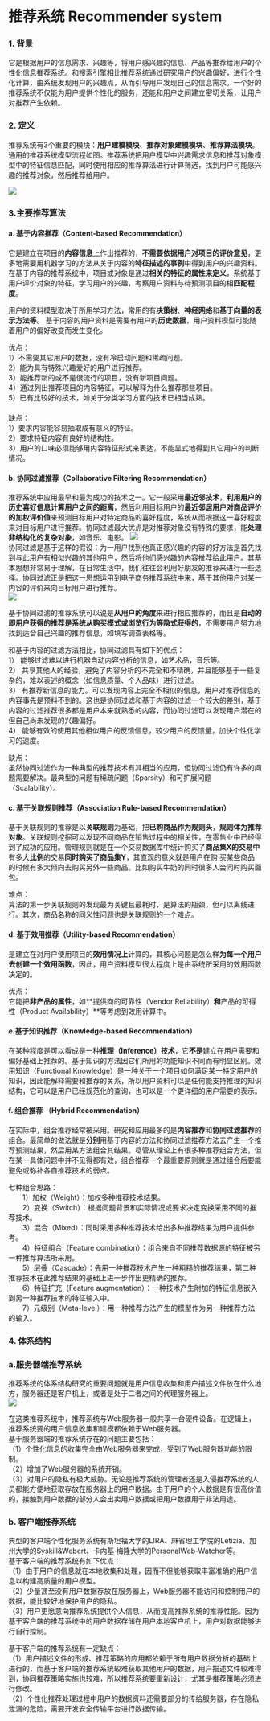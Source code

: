 # 推荐系统 Recommender system 
 
 
### 1. 背景
它是根据用户的信息需求、兴趣等，将用户感兴趣的信息、产品等推荐给用户的个性化信息推荐系统。和搜索引擎相比推荐系统通过研究用户的兴趣偏好，进行个性化计算，由系统发现用户的兴趣点，从而引导用户发现自己的信息需求。一个好的推荐系统不仅能为用户提供个性化的服务，还能和用户之间建立密切关系，让用户对推荐产生依赖。


### 2. 定义
推荐系统有3个重要的模块：**用户建模模块**、**推荐对象建模模块**、**推荐算法模块**。通用的推荐系统模型流程如图。推荐系统把用户模型中兴趣需求信息和推荐对象模型中的特征信息匹配，同时使用相应的推荐算法进行计算筛选，找到用户可能感兴趣的推荐对象，然后推荐给用户。

![](https://bkimg.cdn.bcebos.com/pic/b219ebc4b74543a99b232b871f178a82b9011444?x-bce-process=image/watermark,image_d2F0ZXIvYmFpa2U3Mg==,g_7,xp_5,yp_5)

### 3.主要推荐算法
#### a. 基于内容推荐（Content-based Recommendation）
它是建立在项目的**内容信息**上作出推荐的，**不需要依据用户对项目的评价意见**，更多地需要用机器学习的方法从关于内容的**特征描述的事例**中得到用户的兴趣资料。在基于内容的推荐系统中，项目或对象是通过**相关的特征的属性来定义**，系统基于用户评价对象的特征，学习用户的兴趣，考察用户资料与待预测项目的相**匹配程度**。

用户的资料模型取决于所用学习方法，常用的有**决策树**、**神经网络**和**基于向量的表示方法等**。 基于内容的用户资料是需要有用户的**历史数据**，用户资料模型可能随着用户的偏好改变而发生变化。

优点：  
1）不需要其它用户的数据，没有冷启动问题和稀疏问题。  
2）能为具有特殊兴趣爱好的用户进行推荐。  
3）能推荐新的或不是很流行的项目，没有新项目问题。  
4）通过列出推荐项目的内容特征，可以解释为什么推荐那些项目。  
5）已有比较好的技术，如关于分类学习方面的技术已相当成熟。  
　　  
缺点：    
1）要求内容能容易抽取成有意义的特征。  
2）要求特征内容有良好的结构性。  
3）用户的口味必须能够用内容特征形式来表达，不能显式地得到其它用户的判断情况。

#### b. 协同过滤推荐（Collaborative Filtering Recommendation）
推荐系统中应用最早和最为成功的技术之一。它一般采用**最近邻技术**，**利用用户的历史喜好信息计算用户之间的距离**，然后利用目标用户的**最近邻居用户对商品评价的加权评价值**来预测目标用户对特定商品的喜好程度，系统从而根据这一喜好程度来对目标用户进行推荐。协同过滤最大优点是对推荐对象没有特殊的要求，能**处理非结构化的复杂对象**，如音乐、电影。
![](https://bkimg.cdn.bcebos.com/pic/a686c9177f3e6709118094b43ac79f3df9dc55fd?x-bce-process=image/watermark,image_d2F0ZXIvYmFpa2U3Mg==,g_7,xp_5,yp_5)  
协同过滤是基于这样的假设：为一用户找到他真正感兴趣的内容的好方法是首先找到与此用户有相似兴趣的其他用户，然后将他们感兴趣的内容推荐给此用户。其基本思想非常易于理解，在日常生活中，我们往往会利用好朋友的推荐来进行一些选择。协同过滤正是把这一思想运用到电子商务推荐系统中来，基于其他用户对某一内容的评价来向目标用户进行推荐。  
![](https://bkimg.cdn.bcebos.com/pic/91529822720e0cf38cb69fb00b46f21fbe09aa3c?x-bce-process=image/watermark,image_d2F0ZXIvYmFpa2U2MA==,g_7,xp_5,yp_5)

基于协同过滤的推荐系统可以说是**从用户的角度**来进行相应推荐的，而且是**自动的即用户获得的推荐是系统从购买模式或浏览行为等隐式获得的**，不需要用户努力地找到适合自己兴趣的推荐信息，如填写调查表格等。
  
和基于内容的过滤方法相比，协同过滤具有如下的优点：  
1） 能够过滤难以进行机器自动内容分析的信息，如艺术品，音乐等。  
2） 共享其他人的经验，避免了内容分析的不完全和不精确，并且能够基于一些复杂的，难以表述的概念（如信息质量、个人品味）进行过滤。  
3） 有推荐新信息的能力。可以发现内容上完全不相似的信息，用户对推荐信息的内容事先是预料不到的。这也是协同过滤和基于内容的过滤一个较大的差别，基于内容的过滤推荐很多都是用户本来就熟悉的内容，而协同过滤可以发现用户潜在的但自己尚未发现的兴趣偏好。  
4） 能够有效的使用其他相似用户的反馈信息，较少用户的反馈量，加快个性化学习的速度。
  
缺点：  
虽然协同过滤作为一种典型的推荐技术有其相当的应用，但协同过滤仍有许多的问题需要解决。最典型的问题有稀疏问题（Sparsity）和可扩展问题（Scalability）。

  

#### c. 基于关联规则推荐（Association Rule-based Recommendation）
基于关联规则的推荐是以**关联规则**为基础，把**已购商品作为规则头**，**规则体为推荐对象**。关联规则挖掘可以发现不同商品在销售过程中的相关性，在零售业中已经得到了成功的应用。管理规则就是在一个交易数据库中统计购买了**商品集X的交易中**有多大**比例**的交易**同时购买了商品集Y**，其直观的意义就是用户在购 买某些商品的时候有多大倾向去购买另外一些商品。比如购买牛奶的同时很多人会同时购买面包。  

难点：  
算法的第一步关联规则的发现最为关键且最耗时，是算法的瓶颈，但可以离线进行。其次，商品名称的同义性问题也是关联规则的一个难点。

#### d. 基于效用推荐（Utility-based Recommendation）
是建立在对用户使用项目的**效用情况上**计算的，其核心问题是怎么样**为每一个用户去创建一个效用函数**，因此，用户资料模型很大程度上是由系统所采用的效用函数决定的。  

优点：  
它能把**非产品的属性**，如**提供商的可靠性（Vendor Reliability）**和**产品的可得性（Product Availability）**等考虑到效用计算中。

#### e.基于知识推荐（Knowledge-based Recommendation）
在某种程度是可以看成是一种**推理（Inference）技术**，它**不是**建立在用户需要和偏好基础上推荐的。基于知识的方法因它们所用的功能知识不同而有明显区别。效用知识（Functional Knowledge）是一种关于一个项目如何满足某一特定用户的知识，因此能解释需要和推荐的关系，所以用户资料可以是任何能支持推理的知识结构，它可以是用户已经规范化的查询，也可以是一个更详细的用户需要的表示。


#### f. 组合推荐 （Hybrid Recommendation）
在实际中，组合推荐经常被采用。研究和应用最多的是**内容推荐**和**协同过滤推荐**的组合。最简单的做法就是**分别**用基于内容的方法和协同过滤推荐方法去产生一个推荐预测结果，然后用某方法组合其结果。尽管从理论上有很多种推荐组合方法，但在某一具体问题中并不见得都有效，组合推荐一个最重要原则就是通过组合后要能避免或弥补各自推荐技术的弱点。  

七种组合思路：  
　　1）加权（Weight）：加权多种推荐技术结果。  
　　2）变换（Switch）：根据问题背景和实际情况或要求决定变换采用不同的推荐技术。  
　　3）混合（Mixed）：同时采用多种推荐技术给出多种推荐结果为用户提供参考。  
　　4）特征组合（Feature combination）：组合来自不同推荐数据源的特征被另一种推荐算法所采用。  
　　5）层叠（Cascade）：先用一种推荐技术产生一种粗糙的推荐结果，第二种推荐技术在此推荐结果的基础上进一步作出更精确的推荐。  
　　6）特征扩充（Feature augmentation）：一种技术产生附加的特征信息嵌入到另一种推荐技术的特征输入中。  
　　7）元级别（Meta-level）：用一种推荐方法产生的模型作为另一种推荐方法的输入。
　
　
### 4. 体系结构
### a.服务器端推荐系统
推荐系统的体系结构研究的重要问题就是用户信息收集和用户描述文件放在什么地方，服务器还是客户机上，或者是处于二者之间的代理服务器上。  
![](https://bkimg.cdn.bcebos.com/pic/8601a18b87d6277fae6ae27329381f30e924fc05?x-bce-process=image/watermark,image_d2F0ZXIvYmFpa2U3Mg==,g_7,xp_5,yp_5)

在这类推荐系统中，推荐系统与Web服务器一般共享一台硬件设备。在逻辑上，推荐系统要的用户信息收集和建模都依赖于Web服务器。  
基于服务器端的推荐系统存在的问题主要包括：  
（1）个性化信息的收集完全由Web服务器来完成，受到了Web服务器功能的限制。  
（2）增加了Web服务器的系统开销。  
（3）对用户的隐私有极大威胁。无论是推荐系统的管理者还是入侵推荐系统的人员都能方便地获取存放在服务器上的用户数据。由于用户的个人数据是有很高价值的，接触到用户数据的部分人会出卖用户数据或把用户数据用于非法用途。

### b. 客户端推荐系统
典型的客户端个性化服务系统有斯坦福大学的LIRA、麻省理工学院的Letizia、加州大学的Syskill&Webert、卡内基·梅隆大学的PersonalWeb-Watcher等。  
基于客户端的推荐系统有如下优点：  
（1）由于用户的信息就在本地收集和处理，因而不但能够获取丰富准确的用户信息以构建高质量的用户模型。  
（2）少量甚至没有用户数据存放在服务器上，Web服务器不能访问和控制用户的数据，能比较好地保护用户的隐私。  
（3）用户更愿意向推荐系统提供个人信息，从而提高推荐系统的推荐性能。因为基于客户端的推荐系统中的用户数据存储在用户本地客户机上，用户对数据能够进行自行控制。
  
基于客户端的推荐系统有一定缺点：  
（1）用户描述文件的形成、推荐策略的应用都依赖于所有用户数据分析的基础上进行的，而基于客户端的推荐系统较难获取其他用户的数据，用户描述文件较难得到，协同推荐策略实施也较难，所以推荐系统要重新设计，尤其是推荐策略必须进行修改。  
（2）个性化推荐处理过程中用户的数据资料还需要部分的传给服务器，存在隐私泄漏的危险，需要开发安全传输平台进行数据传输。